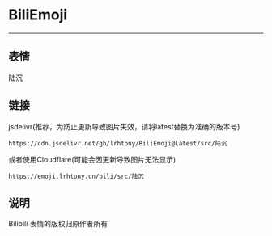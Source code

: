 # BiliEmoji
---
## 表情
陆沉
## 链接
jsdelivr(推荐，为防止更新导致图片失效，请将latest替换为准确的版本号)
```
https://cdn.jsdelivr.net/gh/lrhtony/BiliEmoji@latest/src/陆沉
```
或者使用Cloudflare(可能会因更新导致图片无法显示)
```
https://emoji.lrhtony.cn/bili/src/陆沉
```
## 说明
Bilibili 表情的版权归原作者所有
